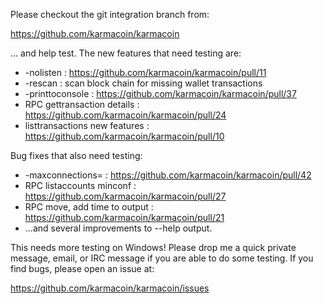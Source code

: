 Please checkout the git integration branch from:

https://github.com/karmacoin/karmacoin

... and help test.  The new features that need testing are:

* -nolisten : https://github.com/karmacoin/karmacoin/pull/11
* -rescan : scan block chain for missing wallet transactions
* -printtoconsole : https://github.com/karmacoin/karmacoin/pull/37
* RPC gettransaction details : https://github.com/karmacoin/karmacoin/pull/24
* listtransactions new features : https://github.com/karmacoin/karmacoin/pull/10

Bug fixes that also need testing:

* -maxconnections= : https://github.com/karmacoin/karmacoin/pull/42
* RPC listaccounts minconf : https://github.com/karmacoin/karmacoin/pull/27
* RPC move, add time to output : https://github.com/karmacoin/karmacoin/pull/21
* ...and several improvements to --help output.

This needs more testing on Windows!  Please drop me a quick private message, email, or IRC message if you are able to do some testing.  If you find bugs, please open an issue at:

https://github.com/karmacoin/karmacoin/issues
